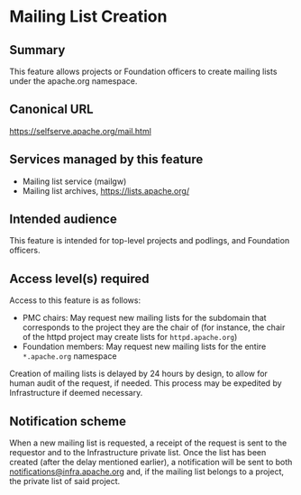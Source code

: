 # Mailing List Creation

## Summary
This feature allows projects or Foundation officers to create mailing lists under the 
apache.org namespace.

## Canonical URL
https://selfserve.apache.org/mail.html

## Services managed by this feature
- Mailing list service (mailgw)
- Mailing list archives, https://lists.apache.org/

## Intended audience
This feature is intended for top-level projects and podlings, and Foundation officers.

## Access level(s) required
Access to this feature is as follows:
- PMC chairs: May request new mailing lists for the subdomain that corresponds to the project they are the chair of (for instance, the chair of the httpd project may create lists for `httpd.apache.org`)
- Foundation members: May request new mailing lists for the entire `*.apache.org` namespace

Creation of mailing lists is delayed by 24 hours by design, to allow for human audit of the request, if needed.
This process may be expedited by Infrastructure if deemed necessary.

## Notification scheme
When a new mailing list is requested, a receipt of the request is sent to the requestor and to the Infrastructure private list.
Once the list has been created (after the delay mentioned earlier), a notification will be sent to both 
[notifications@infra.apache.org](https://lists.apache.org/list.html?notifications@infra.apache.org) and, 
if the mailing list belongs to a project, the private list of said project.
